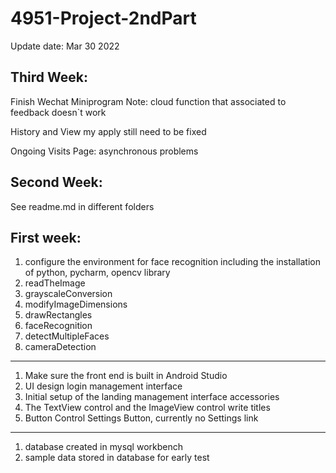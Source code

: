 # 4951-Project-2ndPart

Update date: Mar 30 2022

## Third Week:
Finish Wechat Miniprogram
Note: cloud function that associated to feedback doesn`t work 

History and View my apply still need to be fixed

Ongoing Visits Page: asynchronous problems

## Second Week:
See readme.md in different folders

## First week:

1. configure the environment for face recognition including the installation of python, pycharm, opencv library
2. readTheImage
3. grayscaleConversion
4. modifyImageDimensions
5. drawRectangles
6. faceRecognition
7. detectMultipleFaces
8. cameraDetection
----------------------------
1. Make sure the front end is built in Android Studio
2. UI design login management interface
3. Initial setup of the landing management interface accessories
4. The TextView control and the ImageView control write titles
5. Button Control Settings Button, currently no Settings link
----------------------------
1. database created in mysql workbench
2. sample data stored in database for early test
